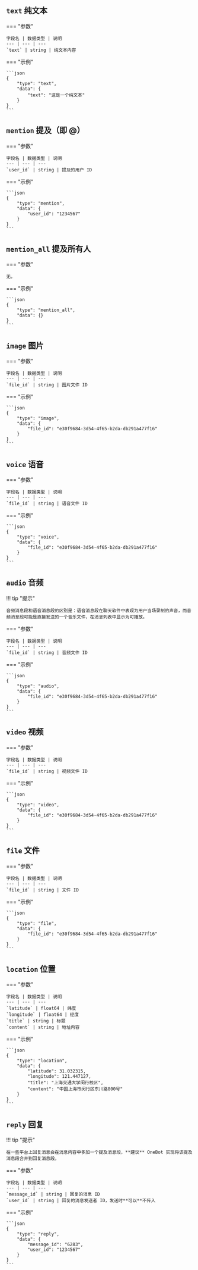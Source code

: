 ## `text` 纯文本

=== "参数"

    字段名 | 数据类型 | 说明
    --- | --- | ---
    `text` | string | 纯文本内容

=== "示例"

    ```json
    {
        "type": "text",
        "data": {
            "text": "这是一个纯文本"
        }
    }
    ```

## `mention` 提及（即 @）

=== "参数"

    字段名 | 数据类型 | 说明
    --- | --- | ---
    `user_id` | string | 提及的用户 ID

=== "示例"

    ```json
    {
        "type": "mention",
        "data": {
            "user_id": "1234567"
        }
    }
    ```

## `mention_all` 提及所有人

=== "参数"

    无。

=== "示例"

    ```json
    {
        "type": "mention_all",
        "data": {}
    }
    ```

## `image` 图片

=== "参数"

    字段名 | 数据类型 | 说明
    --- | --- | ---
    `file_id` | string | 图片文件 ID

=== "示例"

    ```json
    {
        "type": "image",
        "data": {
            "file_id": "e30f9684-3d54-4f65-b2da-db291a477f16"
        }
    }
    ```

## `voice` 语音

=== "参数"

    字段名 | 数据类型 | 说明
    --- | --- | ---
    `file_id` | string | 语音文件 ID

=== "示例"

    ```json
    {
        "type": "voice",
        "data": {
            "file_id": "e30f9684-3d54-4f65-b2da-db291a477f16"
        }
    }
    ```

## `audio` 音频

!!! tip "提示"

    音频消息段和语音消息段的区别是：语音消息段在聊天软件中表现为用户当场录制的声音，而音频消息段可能是直接发送的一个音乐文件，在消息列表中显示为可播放。

=== "参数"

    字段名 | 数据类型 | 说明
    --- | --- | ---
    `file_id` | string | 音频文件 ID

=== "示例"

    ```json
    {
        "type": "audio",
        "data": {
            "file_id": "e30f9684-3d54-4f65-b2da-db291a477f16"
        }
    }
    ```

## `video` 视频

=== "参数"

    字段名 | 数据类型 | 说明
    --- | --- | ---
    `file_id` | string | 视频文件 ID

=== "示例"

    ```json
    {
        "type": "video",
        "data": {
            "file_id": "e30f9684-3d54-4f65-b2da-db291a477f16"
        }
    }
    ```

## `file` 文件

=== "参数"

    字段名 | 数据类型 | 说明
    --- | --- | ---
    `file_id` | string | 文件 ID

=== "示例"

    ```json
    {
        "type": "file",
        "data": {
            "file_id": "e30f9684-3d54-4f65-b2da-db291a477f16"
        }
    }
    ```

## `location` 位置

=== "参数"

    字段名 | 数据类型 | 说明
    --- | --- | ---
    `latitude` | float64 | 纬度
    `longitude` | float64 | 经度
    `title` | string | 标题
    `content` | string | 地址内容

=== "示例"

    ```json
    {
        "type": "location",
        "data": {
            "latitude": 31.032315,
            "longitude": 121.447127,
            "title": "上海交通大学闵行校区",
            "content": "中国上海市闵行区东川路800号"
        }
    }
    ```

## `reply` 回复

!!! tip "提示"

    在一些平台上回复消息会在消息内容中多加一个提及消息段，**建议** OneBot 实现将该提及消息段合并到回复消息段。

=== "参数"

    字段名 | 数据类型 | 说明
    --- | --- | ---
    `message_id` | string | 回复的消息 ID
    `user_id` | string | 回复的消息发送者 ID，发送时**可以**不传入

=== "示例"

    ```json
    {
        "type": "reply",
        "data": {
            "message_id": "6283",
            "user_id": "1234567"
        }
    }
    ```
